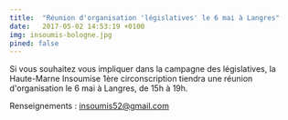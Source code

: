```yaml
---
title:  "Réunion d'organisation 'législatives' le 6 mai à Langres"
date:   2017-05-02 14:53:19 +0100
img: insoumis-bologne.jpg
pined: false
---
```


Si vous souhaitez vous impliquer dans la campagne des législatives, la Haute-Marne Insoumise 1ère circonscription tiendra une réunion d'organisation le 6 mai à Langres, de 15h à 19h.

Renseignements : insoumis52@gmail.com
